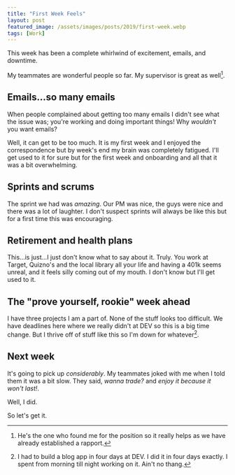 ```yaml
---
title: "First Week Feels"
layout: post
featured_image: /assets/images/posts/2019/first-week.webp
tags: [Work]
---
```


This week has been a complete whirlwind of excitement, emails, and downtime.

My teammates are wonderful people so far. My supervisor is great as well[^1].

## Emails...so many emails

When people complained about getting too many emails I didn't see what the issue was; you're working and doing important things! Why *wouldn't* you want emails?

Well, it can get to be too much. It is my first week and I enjoyed the correspondence but by week's end my brain was completely fatigued. I'll get used to it for sure but for the first week and onboarding and all that it was a bit overwhelming.

## Sprints and scrums

The sprint we had was *amazing*. Our PM was nice, the guys were nice and there was a lot of laughter. I don't suspect sprints will always be like this but for a first time this was encouraging.

## Retirement and health plans

This...is just...I just don't know what to say about it. Truly. You work at Target, Quizno's and the local library all your life and having a 401k seems unreal, and it feels silly coming out of my mouth. I don't know but I'll get used to it.

## The "prove yourself, rookie" week ahead

I have three projects I am a part of. None of the stuff looks too difficult. We have deadlines here where we really didn't at DEV so this is a big time change. But I thrive off of stuff like this so I'm down for whatever[^2].

## Next week

It's going to pick up *considerably*. My teammates joked with me when I told them it was a bit slow. They said, *wanna trade?* and *enjoy it because it won't last!*.

Well, I did.

So let's get it.





[^1]: He's the one who found me for the position so it really helps as we have already established a rapport.
[^2]: I had to build a blog app in four days at DEV. I did it in four days exactly. I spent from morning till night working on it. Ain't no thang.
